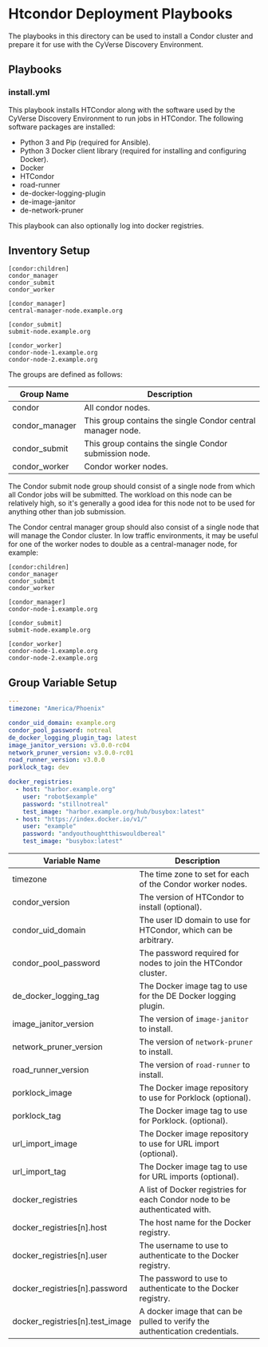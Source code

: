 # Htcondor Deployment Playbooks

The playbooks in this directory can be used to install a Condor cluster and prepare it for use with the CyVerse
Discovery Environment.

## Playbooks

### install.yml

This playbook installs HTCondor along with the software used by the CyVerse Discovery Environment to run jobs in
HTCondor. The following software packages are installed:

- Python 3 and Pip (required for Ansible).
- Python 3 Docker client library (required for installing and configuring Docker).
- Docker
- HTCondor
- road-runner
- de-docker-logging-plugin
- de-image-janitor
- de-network-pruner

This playbook can also optionally log into docker registries.

## Inventory Setup

```
[condor:children]
condor_manager
condor_submit
condor_worker

[condor_manager]
central-manager-node.example.org

[condor_submit]
submit-node.example.org

[condor_worker]
condor-node-1.example.org
condor-node-2.example.org
```

 The groups are defined as follows:

| Group Name     | Description                                                 |
| -------------- | ----------------------------------------------------------- |
| condor         | All condor nodes.                                           |
| condor_manager | This group contains the single Condor central manager node. |
| condor_submit  | This group contains the single Condor submission node.      |
| condor_worker  | Condor worker nodes.                                        |

The Condor submit node group should consist of a single node from which all Condor jobs will be submitted. The workload
on this node can be relatively high, so it's generally a good idea for this node not to be used for anything other than
job submission.

The Condor central manager group should also consist of a single node that will manage the Condor cluster. In low
traffic environments, it may be useful for one of the worker nodes to double as a central-manager node, for example:

```
[condor:children]
condor_manager
condor_submit
condor_worker

[condor_manager]
condor-node-1.example.org

[condor_submit]
submit-node.example.org

[condor_worker]
condor-node-1.example.org
condor-node-2.example.org
```

## Group Variable Setup

``` yaml
---
timezone: "America/Phoenix"

condor_uid_domain: example.org
condor_pool_password: notreal
de_docker_logging_plugin_tag: latest
image_janitor_version: v3.0.0-rc04
network_pruner_version: v3.0.0-rc01
road_runner_version: v3.0.0
porklock_tag: dev

docker_registries:
  - host: "harbor.example.org"
    user: "robot$example"
    password: "stillnotreal"
    test_image: "harbor.example.org/hub/busybox:latest"
  - host: "https://index.docker.io/v1/"
    user: "example"
    password: "andyouthoughtthiswouldbereal"
    test_image: "busybox:latest"
```

| Variable Name                   | Description                                                                 |
| ------------------------------- | --------------------------------------------------------------------------- |
| timezone                        | The time zone to set for each of the Condor worker nodes.                   |
| condor_version                  | The version of HTCondor to install (optional).                              |
| condor_uid_domain               | The user ID domain to use for HTCondor, which can be arbitrary.             |
| condor_pool_password            | The password required for nodes to join the HTCondor cluster.               |
| de_docker_logging_tag           | The Docker image tag to use for the DE Docker logging plugin.               |
| image_janitor_version           | The version of `image-janitor` to install.                                  |
| network_pruner_version          | The version of `network-pruner` to install.                                 |
| road_runner_version             | The version of `road-runner` to install.                                    |
| porklock_image                  | The Docker image repository to use for Porklock (optional).                 |
| porklock_tag                    | The Docker image tag to use for Porklock. (optional).                       |
| url_import_image                | The Docker image repository to use for URL import (optional).               |
| url_import_tag                  | The Docker image tag to use for URL imports (optional).                     |
| docker_registries               | A list of Docker registries for each Condor node to be authenticated with.  |
| docker_registries[n].host       | The host name for the Docker registry.                                      |
| docker_registries[n].user       | The username to use to authenticate to the Docker registry.                 |
| docker_registries[n].password   | The password to use to authenticate to the Docker registry.                 |
| docker_registries[n].test_image | A docker image that can be pulled to verify the authentication credentials. |

[1]: https://htcondor.readthedocs.io/en/latest/admin-manual/security.html#authorization
